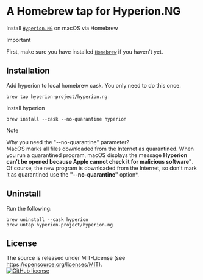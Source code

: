 # A Homebrew tap for Hyperion.NG
Install [`Hyperion.NG`](https://github.com/hyperion-project/hyperion.ng) on macOS via Homebrew

> [!IMPORTANT]  
> First, make sure you have installed [`Homebrew`](https://brew.sh) if you haven't yet.

## Installation

Add hyperion to local homebrew cask. You only need to do this once.
```
brew tap hyperion-project/hyperion.ng
```

Install hyperion
```
brew install --cask --no-quarantine hyperion
```

> [!NOTE]
> Why you need the "--no-quarantine" parameter? <br>
> MacOS marks all files downloaded from the Internet as quarantined. When you run a quarantined program, macOS displays the message **Hyperion can’t be opened because Apple cannot check it for malicious software"**.
> Of course, the new program is downloaded from the Internet, so don't mark it as quarantined use the **"--no-quarantine"** option*.

## Uninstall

Run the following:
```
brew uninstall --cask hyperion
brew untap hyperion-project/hyperion.ng
```

## License
The source is released under MIT-License (see https://opensource.org/licenses/MIT).<br>
[![GitHub license](https://img.shields.io/badge/License-MIT-yellow.svg)](https://raw.githubusercontent.com/hyperion-project/homebrew-hyperion.ng/refs/heads/main/LICENSE)